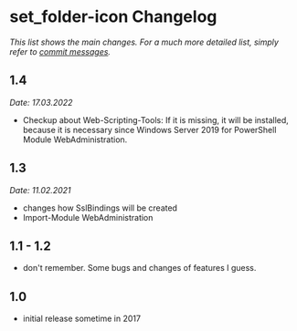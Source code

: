 set_folder-icon Changelog
================

_This list shows the main changes. For a much more detailed list, simply refer to [commit messages](https://github.com/BlackSealsnet/change_wmsvc-certificate/commits/main)._

1.4
-----
_Date: 17.03.2022_
- Checkup about Web-Scripting-Tools: If it is missing, it will be installed, because it is necessary since Windows Server 2019 for PowerShell Module WebAdministration.

1.3
-----
_Date: 11.02.2021_
- changes how SslBindings will be created
- Import-Module WebAdministration

1.1 - 1.2
----
- don't remember. Some bugs and changes of features I guess.

1.0
---
- initial release sometime in 2017
